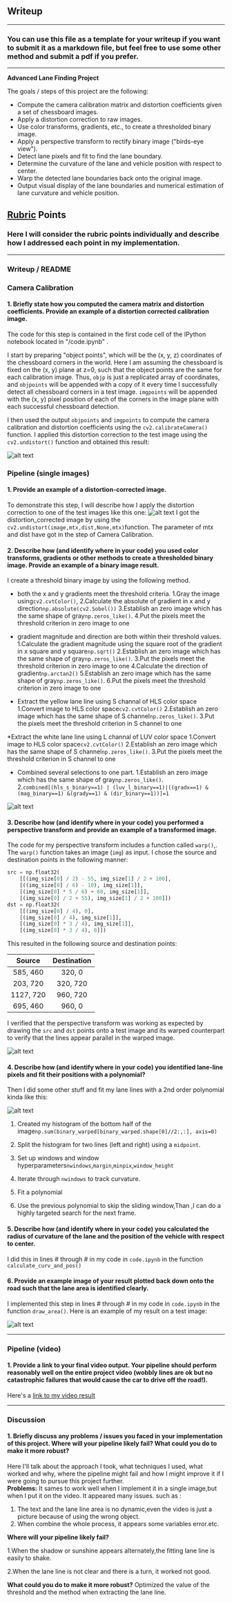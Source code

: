 ## Writeup
---
### You can use this file as a template for your writeup if you want to submit it as a markdown file, but feel free to use some other method and submit a pdf if you prefer.

---

**Advanced Lane Finding Project**

The goals / steps of this project are the following:

* Compute the camera calibration matrix and distortion coefficients given a set of chessboard images.
* Apply a distortion correction to raw images.
* Use color transforms, gradients, etc., to create a thresholded binary image.
* Apply a perspective transform to rectify binary image ("birds-eye view").
* Detect lane pixels and fit to find the lane boundary.
* Determine the curvature of the lane and vehicle position with respect to center.
* Warp the detected lane boundaries back onto the original image.
* Output visual display of the lane boundaries and numerical estimation of lane curvature and vehicle position.

[//]: # (Image References)

[image1]: ./output_images/undistort_output.png "Undistorted"
[image2]: ./output_images/undistort_road.jpg "Road Transformed"
[image3]: ./output_images/binary_combo_example.jpg "Binary Example"
[image4]: ./output_images/warped_straight_lines.jpg "Warp Example"
[image5]: ./output_images/color_fit_lines.jpg "Fit Visual"
[image6]: ./output_images/example_output.jpg "Output"
[video1]: ./output_images/project_video.mp4 "Video"
## [Rubric](https://review.udacity.com/#!/rubrics/571/view) Points
### Here I will consider the rubric points individually and describe how I addressed each point in my implementation.  

---

### Writeup / README
### Camera Calibration

#### 1. Briefly state how you computed the camera matrix and distortion coefficients. Provide an example of a distortion corrected calibration image.

The code for this step is contained in the first code cell of the IPython notebook located in "/code.ipynb" . 

I start by preparing "object points", which will be the (x, y, z) coordinates of the chessboard corners in the world. Here I am assuming the chessboard is fixed on the (x, y) plane at z=0, such that the object points are the same for each calibration image.  Thus, `objp` is just a replicated array of coordinates, and `objpoints` will be appended with a copy of it every time I successfully detect all chessboard corners in a test image.  `imgpoints` will be appended with the (x, y) pixel position of each of the corners in the image plane with each successful chessboard detection.  

I then used the output `objpoints` and `imgpoints` to compute the camera calibration and distortion coefficients using the `cv2.calibrateCamera()` function.  I applied this distortion correction to the test image using the `cv2.undistort()` function and obtained this result: 

![alt text][image1]

### Pipeline (single images)

#### 1. Provide an example of a distortion-corrected image.

To demonstrate this step, I will describe how I apply the distortion correction to one of the test images like this one:
![alt text][image2]
I got the distortion_corrected image by using the `cv2.undistort(image,mtx,dist,None,mtx)`function. The parameter of mtx and dist have got in the step of Camera Calibration.
#### 2. Describe how (and identify where in your code) you used color transforms, gradients or other methods to create a thresholded binary image.  Provide an example of a binary image result.
I create a threshold binary image by using the following method.

* both the x and y gradients meet the threshold criteria.
 1.Gray the image using`cv2.cvtColor()`, 
 2.Calculate the absolute of gradient in x and y direction`np.absolute(cv2.Sobel())` 
 3.Establish an zero image which has the same shape of gray`np.zeros_like()`. 
 4.Put the pixels meet the threshold criterion in zero image to one
  
* gradient magnitude and direction are both within their threshold values.
1.Calculate the gradient magnitude using the square root of the gradient in x square and y square`np.sqrt()`
2.Establish an zero image which has the same shape of gray`np.zeros_like()`. 
3.Put the pixels meet the threshold criterion in zero image to one
4.Calculate the direction of gradient`np.arctan2()`
5.Establish an zero image which has the same shape of gray`np.zeros_like()`. 
6.Put the pixels meet the threshold criterion in zero image to one

* Extract the yellow lane line  using S channal of HLS color space 
1.Convert image to HLS color space`cv2.cvtColor()`
2.Establish an zero image which has the same shape of S channel`np.zeros_like()`. 
3.Put the pixels meet the threshold criterion in S channel to one

*Extract the white lane line  using L channal of LUV color space 
1.Convert image to HLS color space`cv2.cvtColor()`
2.Establish an zero image which has the same shape of S channel`np.zeros_like()`. 
3.Put the pixels meet the threshold criterion in S channel to one
  
* Combined several selections to one part.
1.Establish an zero image which has the same shape of gray`np.zeros_like()`. 
2.`combined[(hls_s_binary==1) | (luv_l_binary==1)|((gradx==1) & (mag_binary==1) &(grady==1) & (dir_binary==1))]=1`  

![alt text][image3]

#### 3. Describe how (and identify where in your code) you performed a perspective transform and provide an example of a transformed image.

The code for my perspective transform includes a function called `warp()`,.  The `warp()` function takes an image (`img`) as input. I chose the source and destination points in the following manner:

```python
src = np.float32(
    [[(img_size[0] / 2) - 55, img_size[1] / 2 + 100],
    [((img_size[0] / 6) - 10), img_size[1]],
    [(img_size[0] * 5 / 6) + 60, img_size[1]],
    [(img_size[0] / 2 + 55), img_size[1] / 2 + 100]])
dst = np.float32(
    [[(img_size[0] / 4), 0],
    [(img_size[0] / 4), img_size[1]],
    [(img_size[0] * 3 / 4), img_size[1]],
    [(img_size[0] * 3 / 4), 0]])
```

This resulted in the following source and destination points:

| Source        | Destination   | 
|:-------------:|:-------------:| 
| 585, 460      | 320, 0        | 
| 203, 720      | 320, 720      |
| 1127, 720     | 960, 720      |
| 695, 460      | 960, 0        |

I verified that the perspective transform was working as expected by drawing the `src` and `dst` points onto a test image and its warped counterpart to verify that the lines appear parallel in the warped image.

![alt text][image4]

#### 4. Describe how (and identify where in your code) you identified lane-line pixels and fit their positions with a polynomial?

Then I did some other stuff and fit my lane lines with a 2nd order polynomial kinda like this:

![alt text][image5]

1. Created my histogram of the bottom half of the image`np.sum(binary_warped[binary_warped.shape[0]//2:,:], axis=0)`

2. Split the histogram for two lines (left and right) using a `midpoint`.

3. Set up windows and window hyperparameters`nwindows`,`margin`,`minpix`,`window_height`

4. Iterate through `nwindows` to track curvature.

5. Fit a polynomial

7. Use the previous polynomial to skip the sliding window,Than ,I can do a highly targeted search for the next frame.


#### 5. Describe how (and identify where in your code) you calculated the radius of curvature of the lane and the position of the vehicle with respect to center.

I did this in lines # through # in my code in `code.ipynb` in the function `calculate_curv_and_pos()`

#### 6. Provide an example image of your result plotted back down onto the road such that the lane area is identified clearly.

I implemented this step in lines # through # in my code in `code.ipynb` in the function `draw_area()`.  Here is an example of my result on a test image:

![alt text][image6]

---

### Pipeline (video)

#### 1. Provide a link to your final video output.  Your pipeline should perform reasonably well on the entire project video (wobbly lines are ok but no catastrophic failures that would cause the car to drive off the road!).

Here's a [link to my video result](/project_video.mp4)

---

### Discussion

#### 1. Briefly discuss any problems / issues you faced in your implementation of this project.  Where will your pipeline likely fail?  What could you do to make it more robust?

Here I'll talk about the approach I took, what techniques I used, what worked and why, where the pipeline might fail and how I might improve it if I were going to pursue this project further.  
**Problems:**
It sames to work well when I implement it in a single image,but when I put it on the video. It appeared many issues. such as :

1. The text and the lane line area is no dynamic,even the video is just a picture because of using the wrong object. 
2. When combine the whole process, it appears some variables error.etc.

**Where will your pipeline likely fail?**

1.When the shadow or sunshine appears alternately,the fitting lane line is easily to shake. 

2.When the lane line is not clear and there is a turn, it worked not good.

**What could you do to make it more robust?**
Optimized the value of the threshold and the method when extracting the lane line.
